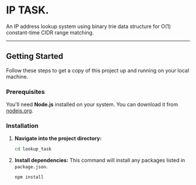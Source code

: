 # IP TASK.    

An IP address lookup system using binary trie data structure for O(1) constant-time CIDR range matching.

---

## Getting Started

Follow these steps to get a copy of this project up and running on your local machine.

### Prerequisites

You'll need **Node.js** installed on your system. You can download it from [nodejs.org](https://nodejs.org/en/).

### Installation


1.  **Navigate into the project directory:**
    ```bash
    cd lookup_task
    ```
2. **Install dependencies:**
    This command will install any packages listed in `package.json`.
    ```bash
    npm install
    ```
